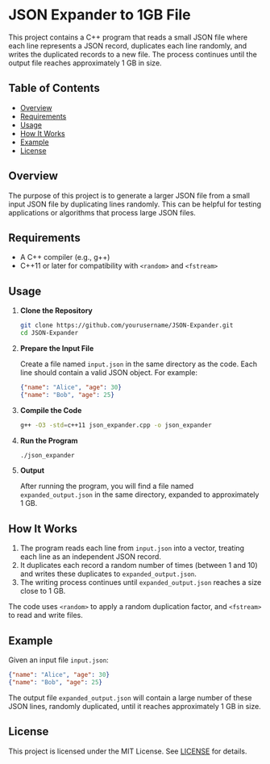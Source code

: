 
# JSON Expander to 1GB File

This project contains a C++ program that reads a small JSON file where each line represents a JSON record, duplicates each line randomly, and writes the duplicated records to a new file. The process continues until the output file reaches approximately 1 GB in size.

## Table of Contents

- [Overview](#overview)
- [Requirements](#requirements)
- [Usage](#usage)
- [How It Works](#how-it-works)
- [Example](#example)
- [License](#license)

## Overview

The purpose of this project is to generate a larger JSON file from a small input JSON file by duplicating lines randomly. This can be helpful for testing applications or algorithms that process large JSON files.

## Requirements

- A C++ compiler (e.g., g++)
- C++11 or later for compatibility with `<random>` and `<fstream>`

## Usage

1. **Clone the Repository**
   ```bash
   git clone https://github.com/yourusername/JSON-Expander.git
   cd JSON-Expander
   ```

2. **Prepare the Input File**

   Create a file named `input.json` in the same directory as the code. Each line should contain a valid JSON object. For example:
   ```json
   {"name": "Alice", "age": 30}
   {"name": "Bob", "age": 25}
   ```

3. **Compile the Code**
   ```bash
   g++ -O3 -std=c++11 json_expander.cpp -o json_expander
   ```

4. **Run the Program**
   ```bash
   ./json_expander
   ```

5. **Output**

   After running the program, you will find a file named `expanded_output.json` in the same directory, expanded to approximately 1 GB.

## How It Works

1. The program reads each line from `input.json` into a vector, treating each line as an independent JSON record.
2. It duplicates each record a random number of times (between 1 and 10) and writes these duplicates to `expanded_output.json`.
3. The writing process continues until `expanded_output.json` reaches a size close to 1 GB.

The code uses `<random>` to apply a random duplication factor, and `<fstream>` to read and write files.

## Example

Given an input file `input.json`:
```json
{"name": "Alice", "age": 30}
{"name": "Bob", "age": 25}
```

The output file `expanded_output.json` will contain a large number of these JSON lines, randomly duplicated, until it reaches approximately 1 GB in size.

## License

This project is licensed under the MIT License. See [LICENSE](LICENSE) for details.
